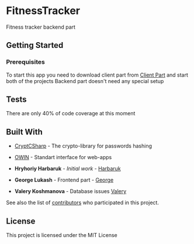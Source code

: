 # FitnessTracker

Fitness tracker backend part

## Getting Started



### Prerequisites

To start this app you need to download client part from [Client Part](https://github.com/GeorgeLukash/ClientPart) and start both of the projects
Backend part doesn't need any special setup


## Tests

There are only 40% of code coverage at this moment


## Built With

* [CryptCSharp](https://github.com/ChrisMcKee/cryptsharp) - The crypto-library for passwords hashing
* [OWIN](http://owin.org/) - Standart interface for web-apps


* **Hryhoriy Harbaruk** - *Initial work* - [Harbaruk](https://github.com/Harbaruk)
* **George Lukash** - Frontend part - [George](https://github.com/GeorgeLukash)
* **Valery Koshmanova** - Database issues [Valery](https://github.com/Valery227)

See also the list of [contributors](https://github.com/Harbaruk/FitnessTracker.Server/contributors) who participated in this project.

## License

This project is licensed under the MIT License
